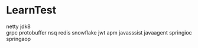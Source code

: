 # LearnTest
netty
jdk8  
grpc 
protobuffer 
nsq 
redis 
snowflake 
jwt 
apm 
javasssist 
javaagent
springioc
springaop
